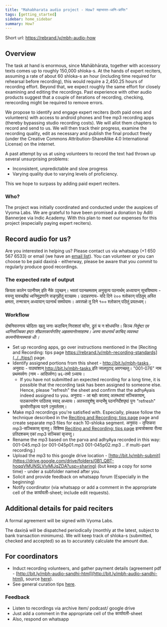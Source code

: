 ```yaml
---
title: "Mahabharata audio project - How? महाभारत-ध्वनि-प्राप्तिः"
tags: [getting_started]
sidebar: home_sidebar
summary: How?
---
```


Short url: https://rebrand.ly/mbh-audio-how

## Overview
The task at hand is enormous, since Mahābhārata, together with accessory texts comes up to roughly 150,000 shloka-s. At the hands of expert reciters, assuming a rate of about 60 shloka-s an hour (including time required for rehearsal before recording), this would require a 2,450.25 hours of recording effort. Beyond that, we expect roughly the same effort for closely examining and editing the recordings. Past experience with other audio products suggest that a couple of iterations of recording, checking, rerecording might be required to remove errors.

We propose to identify and engage expert reciters (both paid ones and volunteers) with access to android phones and free mp3 recording apps (thereby bypassing studio recording costs). We will allot them chapters to record and send to us. We will then track their progress, examine the recording quality, edit as necessary and publish the final product freely (under the Creative Commons Attribution-ShareAlike 4.0 International License) on the internet.

A past attempt by us at using volunteers to record the text had thrown up several unsurprising problems:

-   Inconsistent, unpredictable and slow progress
-   Varying quality due to varying levels of proficiency.

This we hope to surpass by adding paid expert reciters.

### Who?
The project was initially coordinated and conducted under the auspices of Vyoma Labs. We are grateful to have been promised a donation by Aditi Bannerjee via Indic Academy. With this plan to meet our expenses for this project (especially paying expert reciters).

## Record audio for us?
Are you interested in helping us? Please contact us via whatsapp (+1 650 567 6533) or email (we have an [email list](https://groups.google.com/forum/#!forum/mahabharata-mulam)). You can volunteer or you can choose to be paid daxiṇā - eitherway, please be aware that you *commit* to regularly produce good recordings.

### The expected rate of output
कियता कालेन पठनीयम् इति नैके ऽपृच्छन्। भवतां पठनक्षमताम् अनुसृत्य पठनार्थम् अध्यायान् सूचयिष्यामः - वयन्तु यावच्छीघ्रं ध्वनिमुद्रणानि सङ्गृहीतुं वाञ्छामः। उदाहरणाय- यदि दिने २०० श्लोकान् पठितुम् अस्ति क्षमता, तन्मात्रान् अध्यायान् पठनार्थं समर्पयामः। अवरपक्षे तु दिने १०० श्लोकान् पठितुं प्रयतध्वम्।


### Workflow
दोषनिवारणाय चोदिताः‌ खलु जनाः कदाचिन् निराशतां यन्ति, द्रुतं च न शोधयन्ति। किञ्च *निर्दुष्टा एव ध्वनिसञ्चिका इष्टाः शीघ्रतरकार्यगतिर् अह्रसमानोत्साहश्च। अस्य साधनार्थं काचिद् व्यवस्था कल्पनीयेत्यस्माकं धीः।*

- Set up recording apps, go over instructions mentioned in the [Reciting and Recording: tips page https://rebrand.ly/mbh-recording-standards](../../tips/) page.
- Identify assigned portions from this sheet - [http://bit.ly/mbh-tasks ](https://docs.google.com/spreadsheets/d/1sNH1AWhhoa5VATqMdLbF652s7srTG0Raa6K-sCwDR-8/edit#gid=0). अनुवादः - पाठ्यांशान् [http://bit.ly/mbh-tasks ](https://docs.google.com/spreadsheets/d/1sNH1AWhhoa5VATqMdLbF652s7srTG0Raa6K-sCwDR-8/edit#gid=0) इति जालपुटाद् अवगच्छतु। "001-076" नाम प्रथमपर्वणः (नाम - आदिपर्वणः) ७६-तमो ऽध्यायः।
  - If you have not submitted an expected recording for a long time, it is possible that the recording task has been assigned to someone else. Hence, please "refresh" the sheet and confirm that the adhyAyais indeed assigned to you. अनुवादः - आ बहोः‌ कालाद् अलब्धायां सञ्चिकायाम्, पाठकान्तरेण पाठितस् स्याद् अध्यायः। अतस्ताद्दृशेषु सन्दर्भेषु पठननिर्देशपृष्ठं पुनः‌ "refresh" कृत्वोररीकृत्य पठने ऽनुवर्तताम्।
- Make mp3 recordings you're satisfied with. Especially, please follow the technique described in the [Reciting and Recording: tips page](../../tips/) page and create separate mp3 files for each 10-shloka segment. अनुवादः - तृप्तिकरा mp3-सञ्चिकास् सृजतु। विशिष्य [Reciting and Recording: tips page](../../tips/) इत्यत्रोक्तया रीत्या प्रतिदशकम् एकां mp3 सञ्चिकां सृजन्तु। 
- Rename the mp3 based on the parva and adhyAya recorded in this way: 001-045.mp3 (or 001-045p01.mp3 001-045p02.mp3 .. if multi-part recording.)
- Upload the mp3 to this google drive location - [http://bit.ly/mbh-submit](https://drive.google.com/drive/folders/0B1_QBT-hoqqVMUNSLVlyMlJqZDA?usp=sharing) (but keep a copy for some time) - under a subfolder named after you.
- Solicit and provide feedback on whatsapp forum (Especially in the beginning)
- Notify coordinator (via whatsapp or add a comment in the appropriate cell of the कार्यावली-sheet; include edit requests).

## Additional details for paid reciters
A formal agreement will be signed with Vyoma Labs.

The daxiṇā will be dispatched periodically (monthly at the latest, subject to bank transaction minimums). We will keep track of shloka-s (submitted, checked and accepted) so as to accurately calculate the amount due.

## For coordinators
- Induct recording volunteers, and gather payment details (agreement pdf - [http://bit.ly/mbh-audio-sandhi-html](http://bit.ly/mbh-audio-sandhi-html), source [here](https://drive.google.com/drive/folders/1kqnLzqgQqWx4KUE5ZoS-H6yGv2TT7xf2)).
- See general curation tips [here](../../tips/).

### Feedback
- Listen to recordings via archive item/ podcast/ google drive 
- Just add a comment in the appropriate cell of the कार्यावली-sheet
- Also, respond on whatsapp

